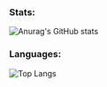 ### Stats:
![Anurag's GitHub stats](https://github-readme-stats.vercel.app/api?username=M0hanad1&count_private=true&show_icons=true&theme=tokyonight)


### Languages:
![Top Langs](https://github-readme-stats.vercel.app/api/top-langs/?username=M0hanad1&count_private=false)

